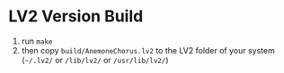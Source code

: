 # LV2 Version Build

1. run  `make`
2. then copy `build/AnemoneChorus.lv2` to the LV2 folder of your system (`~/.lv2/` or `/lib/lv2/` or `/usr/lib/lv2/`)
